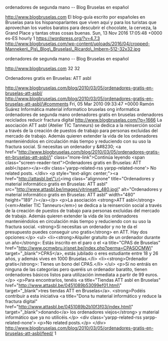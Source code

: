 ordenadores de segunda mano -- Blog Bruselas en español

http://www.blogbruselas.com El blog-guía escrito por españoles en
Bruselas para los hispanoparlantes que viven aquí y para los turistas
que aprovechan los vuelos baratos para descubrir el chocolate, la
cerveza, la Grand Place y tantas otras cosas buenas. Sun, 13 Nov 2016
17:05:48 +0000 es-ES hourly 1 https://wordpress.org/?v=4.7.3
http://www.blogbruselas.com/wp-content/uploads/2016/04/cropped-Manneken\_Pis\_Blog\_Bruselas\_Ricardo\_Imbern-512-32x32.jpg

ordenadores de segunda mano -- Blog Bruselas en español

http://www.blogbruselas.com 32 32

Ordenadores gratis en Bruselas: ATT asbl

http://www.blogbruselas.com/blog/2010/03/05/ordenadores-gratis-en-bruselas-att-asbl/
http://www.blogbruselas.com/blog/2010/03/05/ordenadores-gratis-en-bruselas-att-asbl/\#comments
Fri, 05 Mar 2010 09:33:47 +0000 Ramón Suárez Informática material
informatico bruselas ong informatica ordenadores de segunda mano
ordenadores gratis en bruselas ordenadores reciclados reducir fractura
digital http://www.blogbruselas.com/?p=1666 La asociación ATT asbl
(Atelier TIC Tanneurs) se dedica a la reinserción social a través de la
creación de puestos de trabajo para personas excluidas del mercado de
trabajo. Además quieren extender la vida de los ordenadores
manteniéndolos en circulación más tiempo y reduciendo con su uso la
fractura social. Si necesitas un ordenador y &\#8230; \<a
href=\"http://www.blogbruselas.com/blog/2010/03/05/ordenadores-gratis-en-bruselas-att-asbl/\"
class=\"more-link\"\>Continúa leyendo \<span
class=\"screen-reader-text\"\>Ordenadores gratis en Bruselas: ATT
asbl\</span\>\</a\>\<div class=\'yarpp-related-rss
yarpp-related-none\'\> No related posts. \</div\> \<p
style=\"text-align: center;\"\>\<a href=\"http://attasbl.be\"\>\<img
class=\"alignnone\" title=\"Ordenadores y material informático gratis en
Bruselas: ATT asbl\"
src=\"http://www.attasbl.be/images/vitrineatt\_480.jpg\"
alt=\"Ordenadores y material informático gratis en Bruselas: ATT asbl\"
width=\"480\" height=\"189\" /\>\</a\>\</p\> \<p\>La asociación
\<strong\>ATT asbl\</strong\> (\<em\>Atelier TIC Tanneurs\</em\>) se
dedica a la reinserción social a través de la creación de puestos de
trabajo para personas excluidas del mercado de trabajo. Además quieren
extender la vida de los ordenadores manteniéndolos en circulación más
tiempo y reduciendo con su uso la fractura social. \<strong\>Si
necesitas un ordenador y no te da el presupuesto puedes conseguir uno
gratis\</strong\> en ATT. Hay dos opciones:\</p\> \<ul\>
\<li\>\<strong\>Alquiler gratuito de un ordenador durante un
año\</strong\>: Estás inscrito en el paro o el \<a title=\"CPAS de
Bruselas\"
href=\"http://www.ocmwbru.irisnet.be/index.php?perma=CPASOCMW\"
target=\"\_blank\"\>CPAS\</a\>, estás jubilado o eres estudiante entre
18 y 26 años, y además vives en 1000 Bruselas.\</li\>
\<li\>\<strong\>Ordenador gratis\</strong\>: Tienes un bono del
CPAS.\</li\> \</ul\> \<p\>Sí no entráis en ninguna de las categorías
pero queréis un ordenador baratito, tienen ordenadores básicos listos
para utilización inmediata a partir de 99 euros.\</p\> \<p\>Para
encontrarlos, tenéis \<a title=\"Tiendas ATT asbl en Bruselas\"
href=\"http://www.attasbl.be/0451089b53099ef01.html\"
target=\"\_blank\"\>tres tiendas ATT en Bruselas\</a\>. \<strong\>Podéis
contribuir a esta iniciativa \<a title=\"Dona tu material informático y
reduce la fractura digital\"
href=\"http://www.attasbl.be/0451089b2b10f3f03/index.html\"
target=\"\_blank\"\>donando\</a\> los ordenadores viejos\</strong\> y
material informático que ya no utilicéis.\</p\> \<div
class=\'yarpp-related-rss yarpp-related-none\'\> \<p\>No related
posts.\</p\> \</div\>
http://www.blogbruselas.com/blog/2010/03/05/ordenadores-gratis-en-bruselas-att-asbl/feed/
1
